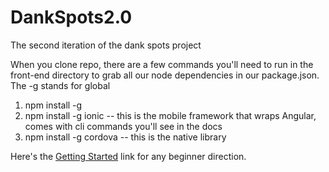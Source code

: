 # DankSpots2.0
The second iteration of the dank spots project

When you clone repo, there are a few commands you'll need to run in the front-end directory to grab all our node dependencies in our package.json. The -g stands for global 

1. npm install -g 
2. npm install -g ionic -- this is the mobile framework that wraps Angular, comes with cli commands you'll see in the docs
3. npm install -g cordova -- this is the native library

Here's the  [Getting Started](https://ionicframework.com/getting-started "Getting Started") link for any beginner direction. 
